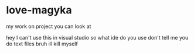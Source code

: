 # love-magyka
my work on project you can look at


hey I can't use this in visual studio so what ide do you use don't tell me you do text files bruh ill kill myself
